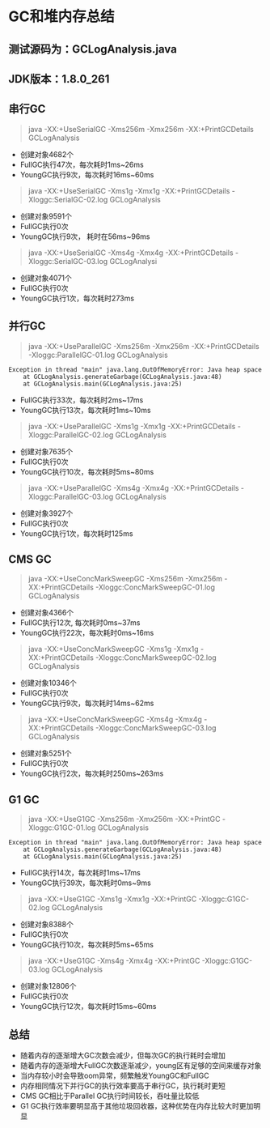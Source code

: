 # GC和堆内存总结
## 测试源码为：GCLogAnalysis.java
## JDK版本：1.8.0_261
## 串行GC
> java -XX:+UseSerialGC -Xms256m -Xmx256m -XX:+PrintGCDetails GCLogAnalysis

* 创建对象4682个
* FullGC执行47次，每次耗时1ms~26ms
* YoungGC执行9次，每次耗时16ms~60ms

> java -XX:+UseSerialGC -Xms1g -Xmx1g -XX:+PrintGCDetails -Xloggc:SerialGC-02.log GCLogAnalysis

* 创建对象9591个
* FullGC执行0次
* YoungGC执行9次， 耗时在56ms~96ms

> java -XX:+UseSerialGC -Xms4g -Xmx4g -XX:+PrintGCDetails -Xloggc:SerialGC-03.log GCLogAnalysi

* 创建对象4071个
* FullGC执行0次
* YoungGC执行1次，每次耗时273ms

## 并行GC
> java -XX:+UseParallelGC -Xms256m -Xmx256m -XX:+PrintGCDetails -Xloggc:ParallelGC-01.log GCLogAnalysis

```log
Exception in thread "main" java.lang.OutOfMemoryError: Java heap space
	at GCLogAnalysis.generateGarbage(GCLogAnalysis.java:48)
	at GCLogAnalysis.main(GCLogAnalysis.java:25)
```

* FullGC执行33次，每次耗时2ms~17ms
* YoungGC执行13次，每次耗时1ms~10ms

> java -XX:+UseParallelGC -Xms1g -Xmx1g -XX:+PrintGCDetails -Xloggc:ParallelGC-02.log GCLogAnalysis

* 创建对象7635个
* FullGC执行0次
* YoungGC执行10次，每次耗时5ms~80ms

> java -XX:+UseParallelGC -Xms4g -Xmx4g -XX:+PrintGCDetails -Xloggc:ParallelGC-03.log GCLogAnalysis

* 创建对象3927个
* FullGC执行0次
* YoungGC执行1次，每次耗时125ms

## CMS GC
> java -XX:+UseConcMarkSweepGC -Xms256m -Xmx256m -XX:+PrintGCDetails -Xloggc:ConcMarkSweepGC-01.log GCLogAnalysis

* 创建对象4366个
* FullGC执行12次, 每次耗时0ms~37ms
* YoungGC执行22次，每次耗时0ms~16ms

> java -XX:+UseConcMarkSweepGC -Xms1g -Xmx1g -XX:+PrintGCDetails -Xloggc:ConcMarkSweepGC-02.log GCLogAnalysis

* 创建对象10346个
* FullGC执行0次
* YoungGC执行9次，每次耗时14ms~62ms

> java -XX:+UseConcMarkSweepGC -Xms4g -Xmx4g -XX:+PrintGCDetails -Xloggc:ConcMarkSweepGC-03.log GCLogAnalysis

* 创建对象5251个
* FullGC执行0次
* YoungGC执行2次，每次耗时250ms~263ms

## G1 GC
> java -XX:+UseG1GC -Xms256m -Xmx256m -XX:+PrintGC -Xloggc:G1GC-01.log GCLogAnalysis

```log
Exception in thread "main" java.lang.OutOfMemoryError: Java heap space
	at GCLogAnalysis.generateGarbage(GCLogAnalysis.java:48)
	at GCLogAnalysis.main(GCLogAnalysis.java:25)
```

* FullGC执行14次，每次耗时1ms~17ms
* YoungGC执行39次，每次耗时0ms~9ms

> java -XX:+UseG1GC -Xms1g -Xmx1g -XX:+PrintGC -Xloggc:G1GC-02.log GCLogAnalysis

* 创建对象8388个
* FullGC执行0次
* YoungGC执行10次，每次耗时5ms~65ms

> java -XX:+UseG1GC -Xms4g -Xmx4g -XX:+PrintGC -Xloggc:G1GC-03.log GCLogAnalysis

* 创建对象12806个
* FullGC执行0次
* YoungGC执行12次，每次耗时15ms~60ms

## 总结
* 随着内存的逐渐增大GC次数会减少，但每次GC的执行耗时会增加
* 随着内存的逐渐增大FullGC次数逐渐减少，young区有足够的空间来缓存对象
* 当内存较小时会导致oom异常，频繁触发YoungGC和FullGC
* 内存相同情况下并行GC的执行效率要高于串行GC，执行耗时更短
* CMS GC相比于Parallel GC执行时间较长，吞吐量比较低
* G1 GC执行效率要明显高于其他垃圾回收器，这种优势在内存比较大时更加明显